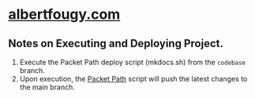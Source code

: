 # [albertfougy.com](https://albertfougy.com)

## Notes on Executing and Deploying Project.

1. Execute the Packet Path deploy script (mkdocs.sh) from the `codebase` branch.
2. Upon execution, the [Packet Path](https://github.com/albertfougy/packetpath) script will push the latest changes to the main branch.

